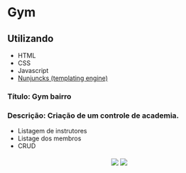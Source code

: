 # Gym

## Utilizando
- HTML
- CSS
- Javascript
- <a href="https://mozilla.github.io/nunjucks/">Nunjuncks (templating engine)</a>

### Título: Gym bairro

### Descrição: Criação de um controle de academia.

- Listagem de instrutores
- Listage dos membros
- CRUD

<h4 align="center">
	<img src="https://img.shields.io/github/issues/th1ago/Gym">
	<img src="https://img.shields.io/github/license/th1ago/Gym">
</h4>